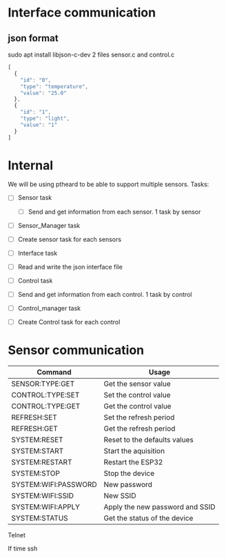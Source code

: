 # Interface communication
## json format
sudo apt install libjson-c-dev
2 files sensor.c and control.c
```javascript
[
  {
    "id": "0",
    "type": "temperature",
    "value": "25.0"
  },
  {
    "id": "1",
    "type": "light",
    "value": "1"
  }
]
```

# Internal
We will be using ptheard to be able to support multiple sensors.
Tasks:
* [ ] Sensor task
  * [ ]  Send and get information from each sensor. 1 task by sensor
* [ ]  Sensor_Manager task
  * [ ]  Create sensor task for each sensors
* [ ]  Interface task
  * [ ]  Read and write the json interface file
* [ ]  Control task
  * [ ]  Send and get information from each control. 1 task by control
* [ ]  Control_manager task
  * [ ]  Create Control task for each control


# Sensor communication
| Command              | Usage                           |
| -------------------- | ------------------------------- |
| SENSOR:TYPE:GET      | Get the sensor value            |
| CONTROL:TYPE:SET     | Set the control value           |
| CONTROL:TYPE:GET     | Get the control value           |
| REFRESH:SET          | Set the refresh period          |
| REFRESH:GET          | Get the refresh period          |
| SYSTEM:RESET         | Reset to the defaults values    |
| SYSTEM:START         | Start the aquisition            |
| SYSTEM:RESTART       | Restart the ESP32               |
| SYSTEM:STOP          | Stop the device                 |
| SYSTEM:WIFI:PASSWORD | New password                    |
| SYSTEM:WIFI:SSID     | New SSID                        |
| SYSTEM:WIFI:APPLY    | Apply the new password and SSID |
| SYSTEM:STATUS        | Get the status of the device    |

Telnet

If time ssh
